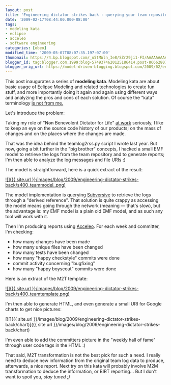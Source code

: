 ```yaml
---
layout: post
title: 'Engineering dictator strikes back : querying your team repository'
date: '2009-02-17T08:44:00.000-08:00'
tags:
- modeling kata
- eclipse
- acceleo
- software engineering
categories: [obeo]
modified_time: '2009-05-07T08:07:35.197-07:00'
thumbnail: https://4.bp.blogspot.com/_u5tMWln_Ie8/SZr29ji1-FI/AAAAAAAAAF4/qzOj-W9IvE8/s72-c/teammodel..png
blogger_id: tag:blogger.com,1999:blog-5749374620125186414.post-8666280745850019187
blogger_orig_url: https://model-driven-blogging.blogspot.com/2009/02/engineering-dictator-strikes-back.html
---
```


This post inaugurates a series of **modeling kata**. Modeling kata are about basic usage of Eclipse Modeling and related technologies to create fun stuff, and more importantly doing it again and again using different ways and analyzing the pros and cons of each solution. Of course the "kata" terminology [is not from me.](https://pragdave.pragprog.com/)

Let's introduce the problem:

Taking my role of "<strike>Non</strike> Benevolent Dictator for Life" [at work](https://www.obeosoft.com/fr/) seriously, I like to keep an eye on the source code history of our products; on the mass of changes and on the places where the changes are made.

That was the idea behind the teamlog2rss.py script I wrote last year. But now, going a bit further in the "big brother" concepts, I hacked a small EMF model to retrieve the logs from the team repository and to generate reports; I'm then able to analyze the log messages and file URIs :)

The model is straightforward, here is a quick extract of the result:

[![]({{ site.url }}/images/blog/2009/engineering-dictator-strikes-back/s400_teammodel..png)](https://4.bp.blogspot.com/_u5tMWln_Ie8/SZr29ji1-FI/AAAAAAAAAF4/qzOj-W9IvE8/s1600-h/teammodel..png)

The model implementation is querying [Subversive](https://www.eclipse.dev/subversive/) to retrieve the logs through a "derived reference". That solution is quite crappy as accessing the model means going through the network (meaning — that's slow), but the advantage is: my EMF model is a plain old EMF model, and as such any tool will work with it.

Then I'm producing reports using [Acceleo](https://www.acceleo.org/pages/accueil/). For each week and committer, I'm checking:

- how many changes have been made
- how many unique files have been changed
- how many tests have been changed
- how many "happy checkstyle" commits were done
- commit activity concerning "bugfixing"
- how many "happy boyscout" commits were done

Here is an extract of the M2T template:

[![]({{ site.url }}/images/blog/2009/engineering-dictator-strikes-back/s400_teamtemplate.png)](https://1.bp.blogspot.com/_u5tMWln_Ie8/SZr24t1WZfI/AAAAAAAAAFw/VXXtkzusc8U/s1600-h/teamtemplate.png)

I'm then able to generate HTML, and even generate a small URI for Google charts to get nice pictures:

[![]({{ site.url }}/images/blog/2009/engineering-dictator-strikes-back/chart)]({{ site.url }}/images/blog/2009/engineering-dictator-strikes-back/chart)

I'm even able to add the committers picture in the "weekly hall of fame" through user code tags in the HTML :)

That said, M2T transformation is not the best pick for such a need. I really need to deduce new information from the original team log data to produce, afterwards, a nice report. Next try on this kata will probably involve M2M transformation to deduce the information, or BIRT reporting... But I don't want to spoil you, _stay tuned ;)_

